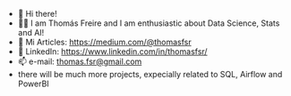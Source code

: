 - 👋 Hi there! 
- 👨‍💻 I am Thomás Freire and I am enthusiastic about Data Science, Stats and AI!
- 📝 Mi Articles: https://medium.com/@thomasfsr 
- 🤝 LinkedIn: https://www.linkedin.com/in/thomasfsr/ 
- 📫 e-mail: thomas.fsr@gmail.com 
- there will be much more projects, expecially related to SQL, Airflow and PowerBI
